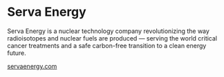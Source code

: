 # Serva Energy
Serva Energy is a nuclear technology company revolutionizing the way radioisotopes and nuclear fuels are produced — serving the world critical cancer treatments and a safe carbon-free transition to a clean energy future.

[servaenergy.com](https://servaenergy.com)
